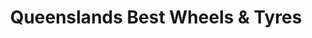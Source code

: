 ---
title: "Queenslands Best Wheels & Tyres"
url: /brisbane/queenslands-best-wheels-und-tyres/
shop: Reifen
---